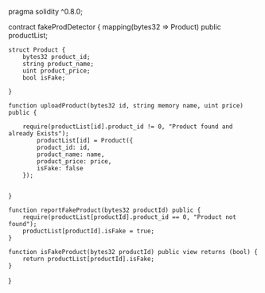 pragma solidity ^0.8.0;

contract fakeProdDetector {
    mapping(bytes32 => Product) public productList;

    struct Product {
        bytes32 product_id;
        string product_name;
        uint product_price;
        bool isFake;
        
    }

    function uploadProduct(bytes32 id, string memory name, uint price) public {

        require(productList[id].product_id != 0, "Product found and already Exists");
            productList[id] = Product({
            product_id: id,
            product_name: name,
            product_price: price,
            isFake: false
        });


    }

    function reportFakeProduct(bytes32 productId) public {
        require(productList[productId].product_id == 0, "Product not found");
        productList[productId].isFake = true;
    }

    function isFakeProduct(bytes32 productId) public view returns (bool) {
        return productList[productId].isFake;
    }

}


